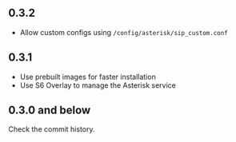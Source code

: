 <!-- https://developers.home-assistant.io/docs/add-ons/presentation#keeping-a-changelog -->

## 0.3.2

- Allow custom configs using `/config/asterisk/sip_custom.conf`

## 0.3.1

- Use prebuilt images for faster installation
- Use S6 Overlay to manage the Asterisk service

## 0.3.0 and below

Check the commit history.
